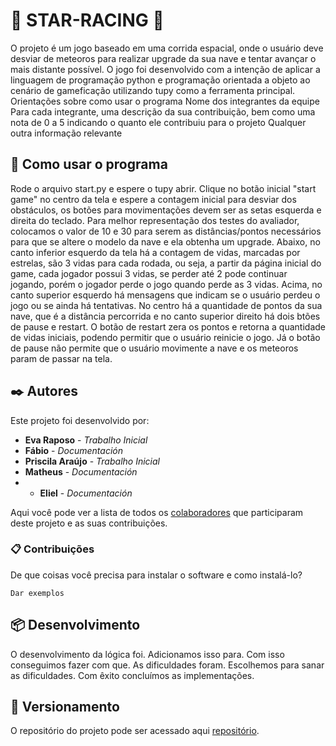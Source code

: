# 🚀 STAR-RACING 🚀

O projeto é um jogo baseado em uma corrida espacial, onde o usuário deve desviar de meteoros para realizar upgrade da sua nave e tentar avançar o mais distante possível. O jogo foi desenvolvido com a intenção de aplicar a linguagem de programação python e programação orientada a objeto ao cenário de gameficação utilizando tupy como a ferramenta principal.
Orientações sobre como usar o programa
Nome dos integrantes da equipe
Para cada integrante, uma descrição da sua contribuição, bem como uma nota de 0 a 5 indicando o quanto ele contribuiu para o projeto
Qualquer outra informação relevante


## 🚀 Como usar o programa

Rode o arquivo start.py e espere o tupy abrir.
Clique no botão inicial "start game" no centro da tela e espere a contagem inicial para desviar dos obstáculos, os botões para movimentações devem ser as setas esquerda e direita do teclado.
Para melhor representação dos testes do avaliador, colocamos o valor de 10 e 30 para serem as distâncias/pontos necessários para que se altere o modelo da nave e ela obtenha um upgrade. 
Abaixo, no canto inferior esquerdo da tela há a contagem de vidas, marcadas por estrelas, são 3 vidas para cada rodada, ou seja, a partir da página inicial do game, cada jogador possui 3 vidas, se perder até 2 pode continuar jogando, porém o jogador perde o jogo quando perde as 3 vidas.
Acima, no canto superior esquerdo há mensagens que indicam se o usuário perdeu o jogo ou se ainda há tentativas. No centro há a quantidade de pontos da sua nave, que é a distância percorrida e no canto superior direito há dois btões de pause e restart.
O botão de restart zera os pontos e retorna a quantidade de vidas iniciais, podendo permitir que o usuário reinicie o jogo. Já o botão de pause não permite que o usuário movimente a nave e os meteoros param de passar na tela.


## ✒️ Autores

Este projeto foi desenvolvido por:

* **Eva Raposo** - *Trabalho Inicial* 
* **Fábio** - *Documentación*
* **Priscila Araújo** - *Trabalho Inicial* 
* **Matheus** - *Documentación*
* * **Eliel** - *Documentación* 

Aqui você pode ver a lista de todos os [colaboradores](https://github.com/mattd-silva22/UFBA-star-racing-poo/graphs/contributors) que participaram deste projeto e as suas contribuições.

### 📋 Contribuições

De que coisas você precisa para instalar o software e como instalá-lo?

```
Dar exemplos
```

## 📦 Desenvolvimento

O desenvolvimento da lógica foi. Adicionamos isso para. Com isso conseguimos fazer com que. As dificuldades foram. Escolhemos para sanar as dificuldades. Com êxito concluímos as implementações.


## 📌 Versionamento

O repositório do projeto pode ser acessado aqui [repositório](https://github.com/mattd-silva22/UFBA-star-racing-poo). 



